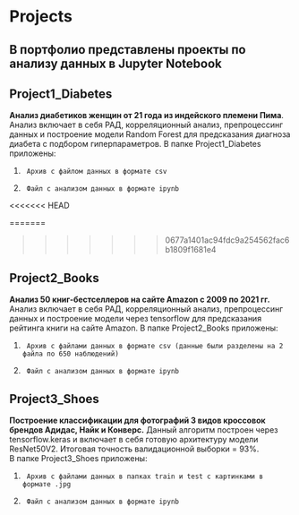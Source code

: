 # Projects
## В портфолио представлены проекты по анализу данных в Jupyter Notebook
## Project1_Diabetes

**Анализ диабетиков женщин от 21 года из индейского племени Пима**. Анализ включает в себя РАД, корреляционный анализ, препроцессинг данных и построение модели Random Forest для предсказания диагноза диабета с подбором гиперпараметров. 
В папке Project1_Diabetes приложены: 
1.      Архив с файлом данных в формате csv
2.      Файл с анализом данных в формате ipynb
<<<<<<< HEAD

=======
>>>>>>> 0677a1401ac94fdc9a254562fac6b1809f1681e4

## Project2_Books

**Анализ 50 книг-бестселлеров на сайте Amazon с 2009 по 2021 гг.** Анализ включает в себя РАД, корреляционный анализ, препроцессинг данных и построение модели через tensorflow для предсказания рейтинга книги на сайте Amazon. 
В папке Project2_Books приложены: 
1.      Архив с файлами данных в формате csv (данные были разделены на 2 файла по 650 наблюдений)
2.      Файл с анализом данных в формате ipynb


## Project3_Shoes

**Построение классификации для фотографий 3 видов кроссовок брендов Адидас, Найк и Конверс.** Данный алгоритм построен через tensorflow.keras и включает в себя готовую архитектуру модели ResNet50V2. Итоговая точность валидационной выборки = 93%.  
В папке Project3_Shoes приложены: 
1.      Архив с файлами данных в папках train и test с картинками в формате .jpg
2.      Файл с анализом данных в формате ipynb
